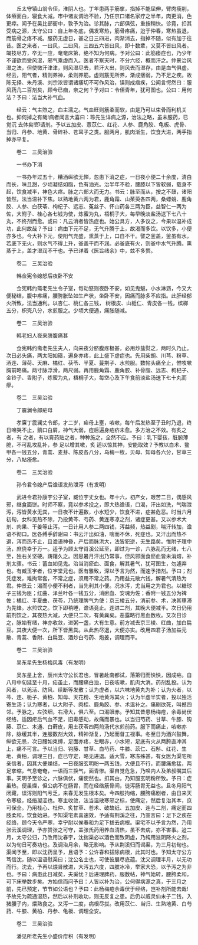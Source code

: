 <!-- { "loadSidebar": true } -->
　　丘太守镇山翁令侄，淮阴人也。丁年患两手筋挛，指掉不能屈伸，臂肉瘦削，体瘠面白，寝食大减。市中诸友调治不验，乃任京口诸名家疗之半年，肉更消，色更瘁。闻予在吴比部衙中，敦予为治。诊其脉，六部俱弦，重按稍快。诊竟，扣其受病之源，太守公曰：自上年冬底，偶发寒热，筋骨疼痛，迨于仲春，寒热虽退，而筋骨之疼不减。服药无虚日，甚之日三四进，肉渐消去，指掉不随，似有加于往昔。医之来者，一曰风，二曰风，三四五六皆曰风，即十数辈，又莫不皆曰风者。竭技尽方，卒无一应，奄奄床第，绝不知为何病。予对公曰：此筋痿症也，乃少年不谨欲而受风湿，邪气乘虚而入。医者不察天时，不分六经，概而汗之。仲景治风湿之法，但使微汗津津，则风湿尽去，若汗大出，则风去而湿存，由是血气俱虚。经云，阳气者，精则养神，柔则养筋。虚则筋无所养，渐成痿弱，乃不足之疾。故陈无择、朱丹溪、刘宗浓皆谓诸痿切不可作风治，误则成痼疾，公闻言愕然曰：服风药几二百剂矣，顾今已痼，奈之何？予对曰：令侄青年，犹可图也。公曰：用何法？予曰：法当大补气血。

　　经云：气主煦之，血主濡之。气血旺则筋柔而软，由是乃可以束骨而利机关也。抑何掉之有哉!病者闻言大喜曰：聆先生详病之源，治法之略，虽未服药，已觉沉 去体矣!即请剂。予以五加皮、薏苡仁、红花、人参、鹿角胶、龟板、虎骨、当归、丹参、地黄、骨碎补、苍耳子之类。服两月，肌肉渐生，饮食大进，两手指掉亦平复。

　　卷二　三吴治验

　　一书办下消

　　一书办年过五十，糟酒纵欲无惮，忽患下消之症，一日夜小便二十余度，清白而长，味且甜，少顷凝结如脂，色有油光。治半年不验，腰膝以下皆软弱，载身不起，饮食减半，神色大瘁。脉之六部大而无力。书云：脉至而从，按之不鼓，诸阳皆然，法当温补下焦。以熟地黄六两为君，鹿角霜、山茱萸各四两，桑螵蛸、鹿角胶、人参、白茯苓、枸杞子、远志、菟丝子、怀山药各三两为臣，益智仁一两为佐，大附子、桂心各七钱为使，炼蜜为丸，梧桐子大，每早晚淡盐汤送下七八十丸，不终剂而愈。或曰：凡云消者皆热症也。始公具方，人多议之，今果以温补成功，此何故哉？予曰：病由下元不足，无气升腾于上，故渴而多饮。以饮多，小便亦多也。今大补下元，使阳气充盛，熏蒸于上，口自不干。譬之釜盖，釜虽有水，若底下无火，则水气不得上升，釜盖干而不润。必釜底有火，则釜中水气升腾。熏蒸于上，盖才湿润不干也。予已详着《医旨绪余》中，兹不多赘。

　　卷二　三吴治验

　　韩佥宪令媳怒后夜卧不安

　　佥宪韩约斋老先生令子室，每动怒则夜卧不安，如见鬼魅，小水淋沥，今又大便秘结，腹中疼痛，腰胯胀坠如生产状，坐卧不安，因痛而脉多不应指。此肝经郁火所致，法当通利。以杏仁、桃仁各三钱， 树根皮、山栀仁、青皮各一钱，槟榔五分，枳壳八分，水煎服之。少顷大便通，痛胀随减。

　　卷二　三吴治验

　　韩老妇人夜来脐腹痛甚

　　佥宪韩约斋老先生夫人，向来夜分脐腹疼极甚，必用炒盐熨之，两时久乃止。次日必头痛，两太阳如箍，遍身亦疼，此上盛下虚症也。先用柴胡、川芎、粉草、酒连、薄荷、天麻、橘红、茯苓、半夏、蔓荆子、水煎服。数帖头痛全止，惟咳嗽胸前略痛。两寸脉浮滑，两尺弱。再用鹿角霜、鹿角胶、补骨脂、远志、枸杞子、金铃子、香附子，炼蜜为丸，梧桐子大，每空心及下午食前淡盐汤送下七十丸而瘳。

　　卷二　三吴治验

　　丁震澜令郎疟母

　　孝廉丁震澜丈令郎，才二岁，疟母上壅，咳嗽，每午后发热至子丑时乃退，终日啼哭不止，鹅口白屑，神气大弱，痘后遍身疮疥未愈。多方治之不效。有炙之者，有 之者，有以膏药贴之者，种种施之，全然不应。予曰：乳下婴孩，脏腑薄脆，不可乱攻乱补，参 足以增其嗽，炙 适以惊其神，安能取效？予教以白术、鳖甲各一钱五分，青蒿、麦芽、陈皮各八分，乌梅一枚，贝母、知母各六分，甘草三分，八帖痊愈。

　　卷二　三吴治验

　　孙令君令媳产后谵语发热泄泻（有发明）

　　武进令君孙康宇公子室，臧位宇丈女也。年十六，初产女，艰苦二日，偶感风邪，继食面饼。时师不察，竟以参术投之，即大热谵语，口渴，汗出如洗，气喘泄泻，泻皆黄水无粪，一日夜不计遍数，小水短少，饮食不进，症甚危恶。时当六月初旬，女科见热不除，乃投黄芩、芍药、黄连寒凉之剂，诸症更甚。又以参术大剂、肉果、干姜等止泻。一日计用人参二两四钱，泻益频，热益剧，喘汗转加，谵语不彻口。医各缚手辞谢曰：书云汗出如油，喘而不休，死症也。又汗出而热不退，泻而热不止，且谵语神昏，产后而脉洪大，法皆犯逆，无生路矣。惟附子理中汤，庶侥幸于万一。适予为顾太守肖溪公延至，即过为一诊，六脉乱而无绪，七八至，独右关坚硬。踌躇久之。因思暑月汗出乃常事，但风邪面食瘀血皆未消熔，补剂太骤。书云：蓄血如见鬼。治当消瘀血、面食，解其暑气，犹可图生，勿遽弃也。有臧玉宇者，位宇堂兄也。医有雅致，深以予言为然，而速予措剂。予曰；剂凭症发，难拘常套，不常之症，须用不常之药。乃用益元散六钱，解暑气清热为君。仲景云：渴而小便不利者，当先利其小便。况水泻，尤当用之为君也。以糖球子三钱为臣；红曲、泽兰叶各一钱五分，消瘀血、安魂为佐；香附一钱五分为裨佐；橘红、半夏曲、茯苓，乃统理脾气为使；京三棱五分，消前参、术，决其壅滞为先锋。水煎饮之。饮下即稍睡，谵语竟止。连进二剂，其晚大便减半。次日仍用前剂饮之，其夜热大减，大便只二次，有黄粪矣。恶露略行黑血数枚。又次日诊之，脉始有绪，神亦收敛，进粥一盏，大有生意。前方减去京三棱、红曲，加白扁豆。其夜大便一次，所下皆黑粪。从此热尽退，大便亦实。改用四君子汤加益元散、青蒿、香附、白扁豆、酒炒白芍药、炮姜，调理而平。

　　卷二　三吴治验

　　吴东星先生杨梅风毒（有发明）

　　吴东星上舍，辰州太守公长君也，冒暑赴南都试，落第归而怏怏，因成疟。自八月中旬延至十月，疟虽止，而腰痛白浊，日夜咳嗽，肌肉大消。药剂乱投。认为风者，以羌活、防风、续断等发散；认为虚者，以六味地黄丸为补；认为火者，以芩、连、栀子、黄柏、知母、天花粉、生地黄泻其火；认为半虚半实者，投以独活寄生汤；认为寒者，以大附子、肉桂、鹿角胶、参、术温补之。痛剧欲死，叫撼四邻。予脉之，左弦细，右滑大，俱六至。口渴眼赤。予知其昔患杨梅疮，余毒尚伏经络，适因疟后气血不足，旧毒感动，故痛而暴也。以当归芍药、甘草、牛膝、钩藤、苡仁、木通、白藓皮，用土茯苓四两煎汤代水煎前药。服下而痛止，咳嗽亦除，脉缓其半，连服数剂大效，精神渐复，乃起而督工视事。冬至日为酒兴鼓舞，纵欲无忌，次日腰如束缚，足面亦疼，左眼赤，小水短，足底有火从两胯直冲其上，痛不可言。予以当归、钩藤、甘草、白芍药、牛膝、苡仁、石斛、红花、生地、黄柏，调理三日，症已守定，略无进退。适大雪，寒冻殊甚，有女医为渠宅所亲信者，因其大便燥结，一日夜服玄明粉一两五钱，大便且不行，而腰痛愈猛，两足挛缩，气息奄奄，一语而三换气，面青惨。渠自觉危急，乃唤内人及弟叔嘱其后事。天明予至诊之，六脉俱伏，痛使然也。扣其由，乃知服玄明粉所致。予曰：症虽热，便虽燥，但公病不在肠胃，而在经络筋骨间，徒泻肠胃无益也。且冬月阳气闭藏，误泻则阳气亏乏，来春无发生根本矣。今四肢拘缩，腰胯痛剧者，由日来天令寒极，经络凝涩也。寒主收敛，法当温散寒邪之标，使痛定，然后复治其本，庶可保全。乃用桂心、杜仲、炙甘草、苍术、破故纸、五加皮、连与二剂，痛定而四肢柔和，饮食始进。予知渠宅素喜速效，予适有荆溪之往，乃宣言曰：足下之疾在经络，顾今天令严寒，幸宁耐以俟春和为足下拔去病根。渠宅不以予言为然，乃用张云溪调理，予亦赞张之可守，盖张氏药用养血清热，虽不去病，亦不害事。迨二月，太守公归，乃改用沈春宇，沈揣渠必以酒色而致阴虚，乃纯用滋阴降火之剂，以为旬日可奏功也。及调治月余，略无影响。予从荆溪归而谒渠，为三月初旬也。渠闻予至，即以沈药呈予，且语予：公许春和拔除病根，此其时也。予知太守公方笃信沈，随以温语慰渠曰；沈公名士也，可使彼展尽底蕴。沈又调理半月，以无功而行。沈去，予再以煨肾散进，大泻五六度，四肢冰冷，举家大恐，以予泻之为非也。予曰：病患此日减矣，夫奚忧？后进理脾药，服数帖，神气始转，腰胯柔和，可下床举数步矣。方始信而问予曰：人皆以补为治，公何得病源之真，于三月之前，先已预定，节节如公语也？予曰：此杨梅疮余毒伏于经络，岂补剂所能去哉!予故先为疏通湿热，然后以补剂收功，则无反复之患。后仍以威灵仙末子二钱，入猪腰子内，煨熟食之。又泻一二度，病根尽拔。改用苡仁、当归、生熟地黄、白芍药、牛膝、黄柏、丹参、龟板、调理全安。

　　卷二　三吴治验

　　潘见所老先生小盛价疳积（有发明）

